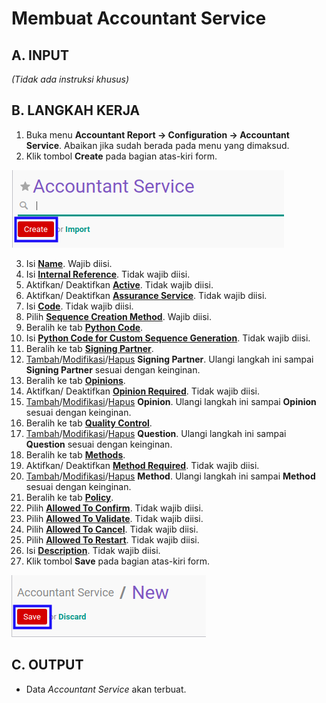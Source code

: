 # Membuat Accountant Service

## A. INPUT

*(Tidak ada instruksi khusus)*

## B. LANGKAH KERJA

1. Buka menu **Accountant Report -> Configuration -> Accountant Service**. Abaikan jika sudah berada pada menu yang dimaksud.
2. Klik tombol **Create** pada bagian atas-kiri form.

![](../../img/accountant-service/tombol-create.png)

3. Isi **[Name](./penjelasan.md#field-name)**. Wajib diisi.
4. Isi **[Internal Reference](./penjelasan.md#field-internal-ref)**. Tidak wajib diisi.
5. Aktifkan/ Deaktifkan **[Active](./penjelasan.md#field-active)**. Tidak wajib diisi.
6. Aktifkan/ Deaktifkan **[Assurance Service](./penjelasan.md#field-assurance-service)**. Tidak wajib diisi.
7. Isi **[Code](./penjelasan.md#field-code)**. Tidak wajib diisi.
8. Pilih **[Sequence Creation Method](./penjelasan.md#field-sequence-creation)**. Wajib diisi.
9. Beralih ke tab **[Python Code](./penjelasan.md#tab-python-code)**.
10. Isi **[Python Code for Custom Sequence Generation](./penjelasan.md#field-python-code)**. Tidak wajib diisi.
11. Beralih ke tab **[Signing Partner](./penjelasan.md#tab-signing-partner)**.
12. <a name="l12">[Tambah](./menambahkan-signing-partner.md)/[Modifikasi](./memodifikasi-signing-partner.md)/[Hapus](./menghapus-signing-partner.md) **Signing Partner**</a>. Ulangi langkah ini sampai **Signing Partner** sesuai dengan keinginan.
13. Beralih ke tab **[Opinions](./penjelasan.md#tab-opinions)**.
14. Aktifkan/ Deaktifkan **[Opinion Required](./penjelasan.md#field-opinion-required)**. Tidak wajib diisi.
15. <a name="l15">[Tambah](./menambahkan-opini.md)/[Modifikasi](./memodifikasi-opini.md)/[Hapus](./menghapus-opini.md) **Opinion**</a>. Ulangi langkah ini sampai **Opinion** sesuai dengan keinginan.
16. Beralih ke tab **[Quality Control](./penjelasan.md#tab-quality-control)**.
17. <a name="l17">[Tambah](./menambahkan-pertanyaan.md)/[Modifikasi](./memodifikasi-pertanyaan.md)/[Hapus](./menghapus-pertanyaan.md) **Question**</a>. Ulangi langkah ini sampai **Question** sesuai dengan keinginan.
18. Beralih ke tab **[Methods](./penjelasan.md#tab-methods)**.
19. Aktifkan/ Deaktifkan **[Method Required](./penjelasan.md#field-method-required)**. Tidak wajib diisi.
20. <a name="l20">[Tambah](./menambahkan-method.md)/[Modifikasi](./memodifikasi-method.md)/[Hapus](./menghapus-method.md) **Method**</a>. Ulangi langkah ini sampai **Method** sesuai dengan keinginan.
21. Beralih ke tab **[Policy](./penjelasan.md#tab-policy)**.
22. Pilih **[Allowed To Confirm](./penjelasan.md#field-allowed-confirm)**. Tidak wajib diisi.
23. Pilih **[Allowed To Validate](./penjelasan.md#field-allowed-validate)**. Tidak wajib diisi.
24. Pilih **[Allowed To Cancel](./penjelasan.md#field-allowed-cancel)**. Tidak wajib diisi.
25. Pilih **[Allowed To Restart](./penjelasan.md#field-allowed-restart)**. Tidak wajib diisi.
26. Isi **[Description](./penjelasan.md#field-description)**. Tidak wajib diisi.
27. Klik tombol **Save** pada bagian atas-kiri form.

![](../../img/accountant-service/tombol-simpan.png)

## C. OUTPUT

* Data *Accountant Service* akan terbuat.
